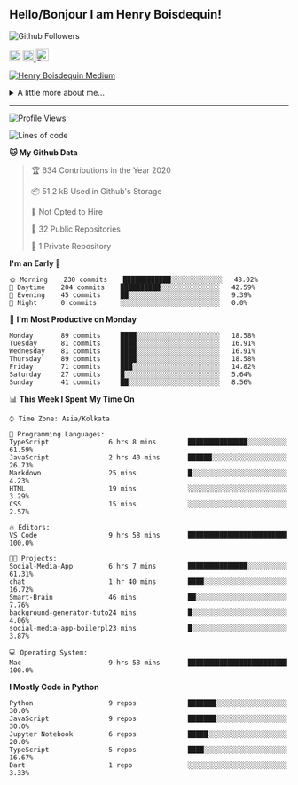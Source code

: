 <!--
**henryboisdequin/henryboisdequin** is a ✨ _special_ ✨ repository because its `README.md` (this file) appears on your GitHub profile.

Here are some ideas to get you started:

- 🔭 I’m currently working on ...
- 🌱 I’m currently learning ...
- 👯 I’m looking to collaborate on ...
- 🤔 I’m looking for help with ...
- 💬 Ask me about ...
- 📫 How to reach me: ...
- 😄 Pronouns: ...
- ⚡ Fun fact: ...
-->
<h2>Hello/Bonjour I am Henry Boisdequin!</h2>

<p align="middle">
    
![Github Followers](https://img.shields.io/github/followers/henryboisdequin?style=social) 

<a href="https://stackoverflow.com/users/13753914/henry"><img src="https://cdns.iconmonstr.com/wp-content/assets/preview/2012/240/iconmonstr-stackoverflow-1.png" alt="StackOverFlow" href="https://stackoverflow.com/users/13753914/henry" width="20" height="auto"></img></a> 
<a href="https://medium.com/@boisdequinh"><img src="https://cdns.iconmonstr.com/wp-content/assets/preview/2018/240/iconmonstr-medium-1.png" alt="Medium" href="https://medium.com/@boisdequinh" width="20" height="auto"></img></a><a href="https://stackoverflow.com/users/13753914/henry">
<a href="https://dev.to/hb" class="dev" style="margin-right: 2px;"><img src="https://lh3.googleusercontent.com/mmiuKzIq5YPFyjrfFsiNqeGuJY-Rp6wVvE8kus6vuunOnqInN16GTCCUX1937vEbKw=s360-rw" alt="Dev.to" href="https://dev.to/henryboisdequin" width="23" height="auto"></img></a>


<!-- https://iconmonstr.com/ -->

</p>

[![Henry Boisdequin Medium](https://github-readme-medium.vercel.app/?username=boisdequinh&&limit=2)](https://medium.com/@boisdequinh)

<details>
<summary>A little more about me... </summary>
<br>
    
```typescript
const henryBoisdequin: human = {
    from: ["philippines", "belgium"],
    age: 12,
    languages: ["typescript/javascript", "python"],
    askMeAbout: ["web dev", "machine learning", "fullstack projects", "swimming"],
    technologies: {
        mobile: ["react native"],
        frontEnd: {
            js: ["react.js", "next.js"],
            css: ["bootstrap", "chakra-ui", "saas"]
        },
        backEnd: {
            js: ["node", "express", "graphql", "typeorm"],
            python: ["flask"]
        },
        devOps: ["AWS", "docker"],
        databases: ["postgresql", "redis"],
        otherTools: ["firebase", "tensorflow", "keras", "numpy", "pygame"]
    },
    currentFocus: "Learning Flutter",
    hobbies: ["swimming", "programming"],
};
```

</details>

---
<!--START_SECTION:waka-->
![Profile Views](http://img.shields.io/badge/Profile%20Views-9-blue)

![Lines of code](https://img.shields.io/badge/From%20Hello%20World%20I%27ve%20Written-13.9%20million%20lines%20of%20code-blue)

**🐱 My Github Data** 

> 🏆 634 Contributions in the Year 2020
 > 
> 📦 51.2 kB Used in Github's Storage 
 > 
> 🚫 Not Opted to Hire
 > 
> 📜 32 Public Repositories
 > 
> 🔑 1 Private Repository 
 > 
**I'm an Early 🐤** 

```text
🌞 Morning    230 commits    ████████████░░░░░░░░░░░░░   48.02% 
🌆 Daytime    204 commits    ██████████░░░░░░░░░░░░░░░   42.59% 
🌃 Evening    45 commits     ██░░░░░░░░░░░░░░░░░░░░░░░   9.39% 
🌙 Night      0 commits      ░░░░░░░░░░░░░░░░░░░░░░░░░   0.0%

```
📅 **I'm Most Productive on Monday** 

```text
Monday       89 commits     ████░░░░░░░░░░░░░░░░░░░░░   18.58% 
Tuesday      81 commits     ████░░░░░░░░░░░░░░░░░░░░░   16.91% 
Wednesday    81 commits     ████░░░░░░░░░░░░░░░░░░░░░   16.91% 
Thursday     89 commits     ████░░░░░░░░░░░░░░░░░░░░░   18.58% 
Friday       71 commits     ███░░░░░░░░░░░░░░░░░░░░░░   14.82% 
Saturday     27 commits     █░░░░░░░░░░░░░░░░░░░░░░░░   5.64% 
Sunday       41 commits     ██░░░░░░░░░░░░░░░░░░░░░░░   8.56%

```


📊 **This Week I Spent My Time On** 

```text
⌚︎ Time Zone: Asia/Kolkata

💬 Programming Languages: 
TypeScript               6 hrs 8 mins        ███████████████░░░░░░░░░░   61.59% 
JavaScript               2 hrs 40 mins       ██████░░░░░░░░░░░░░░░░░░░   26.73% 
Markdown                 25 mins             █░░░░░░░░░░░░░░░░░░░░░░░░   4.23% 
HTML                     19 mins             ░░░░░░░░░░░░░░░░░░░░░░░░░   3.29% 
CSS                      15 mins             ░░░░░░░░░░░░░░░░░░░░░░░░░   2.57%

🔥 Editors: 
VS Code                  9 hrs 58 mins       █████████████████████████   100.0%

🐱‍💻 Projects: 
Social-Media-App         6 hrs 7 mins        ███████████████░░░░░░░░░░   61.31% 
chat                     1 hr 40 mins        ████░░░░░░░░░░░░░░░░░░░░░   16.72% 
Smart-Brain              46 mins             ██░░░░░░░░░░░░░░░░░░░░░░░   7.76% 
background-generator-tuto24 mins             █░░░░░░░░░░░░░░░░░░░░░░░░   4.06% 
social-media-app-boilerpl23 mins             █░░░░░░░░░░░░░░░░░░░░░░░░   3.87%

💻 Operating System: 
Mac                      9 hrs 58 mins       █████████████████████████   100.0%

```

**I Mostly Code in Python** 

```text
Python                   9 repos             ███████░░░░░░░░░░░░░░░░░░   30.0% 
JavaScript               9 repos             ███████░░░░░░░░░░░░░░░░░░   30.0% 
Jupyter Notebook         6 repos             █████░░░░░░░░░░░░░░░░░░░░   20.0% 
TypeScript               5 repos             ████░░░░░░░░░░░░░░░░░░░░░   16.67% 
Dart                     1 repo              ░░░░░░░░░░░░░░░░░░░░░░░░░   3.33%

```



<!--END_SECTION:waka-->

